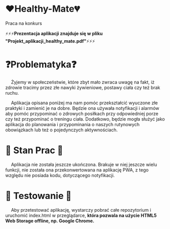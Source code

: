 # :heart:Healthy-Mate:broken_heart:
Praca na konkurs

:zap::zap::zap:<b>Prezentacja aplikacji znajduje się w pliku "Projekt_aplikacji_healthy_mate.pdf"</b>:zap::zap::zap:

# :question:Problematyka:question:
&emsp; Żyjemy w społeczeństwie, które zbyt mało zwraca uwagę na fakt, iż zdrowie tracimy przez złe nawyki żywieniowe, postawy ciała czy też brak ruchu.

&emsp; Aplikacja opisana poniżej ma nam pomóc przekształcić wyuczone złe praktyki i zamienić je na dobre. Będzie ona używała notyfikacji i alarmów aby pomóc przypominać o zdrowych posiłkach przy odpowiedniej porze czy też przypominać o treningu ciała. Dodatkowo, będzie mogła służyć jako aplikacja do planowania i przypominania o naszych rutynowych obowiązkach lub też o pojedynczych aktywnościach.

# :hear_no_evil: Stan Prac :turtle:
&emsp; Aplikacja nie została jeszcze ukończona. Brakuje w niej jeszcze wielu funkcji, nie została ona przekonwertowana na aplikację PWA, z tego względu nie posiada kodu, dotyczącego notyfikacji.

# :tropical_fish: Testowanie :leopard:
&emsp; Aby przetestować aplikację, wystarczy pobrać całe repozytorium i uruchomić index.html w przeglądarce, <b>która pozwala na użycie HTML5 Web Storage offline, np. Google Chrome.</b>
